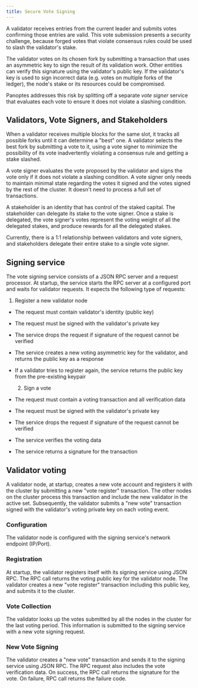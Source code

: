```yaml
---
title: Secure Vote Signing
---
```


A validator receives entries from the current leader and submits votes confirming those entries are valid. This vote submission presents a security challenge, because forged votes that violate consensus rules could be used to slash the validator's stake.

The validator votes on its chosen fork by submitting a transaction that uses an asymmetric key to sign the result of its validation work. Other entities can verify this signature using the validator's public key. If the validator's key is used to sign incorrect data \(e.g. votes on multiple forks of the ledger\), the node's stake or its resources could be compromised.

Panoptes addresses this risk by splitting off a separate _vote signer_ service that evaluates each vote to ensure it does not violate a slashing condition.

## Validators, Vote Signers, and Stakeholders

When a validator receives multiple blocks for the same slot, it tracks all possible forks until it can determine a "best" one. A validator selects the best fork by submitting a vote to it, using a vote signer to minimize the possibility of its vote inadvertently violating a consensus rule and getting a stake slashed.

A vote signer evaluates the vote proposed by the validator and signs the vote only if it does not violate a slashing condition. A vote signer only needs to maintain minimal state regarding the votes it signed and the votes signed by the rest of the cluster. It doesn't need to process a full set of transactions.

A stakeholder is an identity that has control of the staked capital. The stakeholder can delegate its stake to the vote signer. Once a stake is delegated, the vote signer's votes represent the voting weight of all the delegated stakes, and produce rewards for all the delegated stakes.

Currently, there is a 1:1 relationship between validators and vote signers, and stakeholders delegate their entire stake to a single vote signer.

## Signing service

The vote signing service consists of a JSON RPC server and a request processor. At startup, the service starts the RPC server at a configured port and waits for validator requests. It expects the following type of requests:

1. Register a new validator node

- The request must contain validator's identity \(public key\)
- The request must be signed with the validator's private key
- The service drops the request if signature of the request cannot be verified
- The service creates a new voting asymmetric key for the validator, and returns the public key as a response
- If a validator tries to register again, the service returns the public key from the pre-existing keypair

  2. Sign a vote

- The request must contain a voting transaction and all verification data
- The request must be signed with the validator's private key
- The service drops the request if signature of the request cannot be verified
- The service verifies the voting data
- The service returns a signature for the transaction

## Validator voting

A validator node, at startup, creates a new vote account and registers it with the cluster by submitting a new "vote register" transaction. The other nodes on the cluster process this transaction and include the new validator in the active set. Subsequently, the validator submits a "new vote" transaction signed with the validator's voting private key on each voting event.

### Configuration

The validator node is configured with the signing service's network endpoint \(IP/Port\).

### Registration

At startup, the validator registers itself with its signing service using JSON RPC. The RPC call returns the voting public key for the validator node. The validator creates a new "vote register" transaction including this public key, and submits it to the cluster.

### Vote Collection

The validator looks up the votes submitted by all the nodes in the cluster for the last voting period. This information is submitted to the signing service with a new vote signing request.

### New Vote Signing

The validator creates a "new vote" transaction and sends it to the signing service using JSON RPC. The RPC request also includes the vote verification data. On success, the RPC call returns the signature for the vote. On failure, RPC call returns the failure code.
